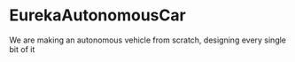 # EurekaAutonomousCar
We are making an autonomous vehicle from scratch, designing every single bit of it